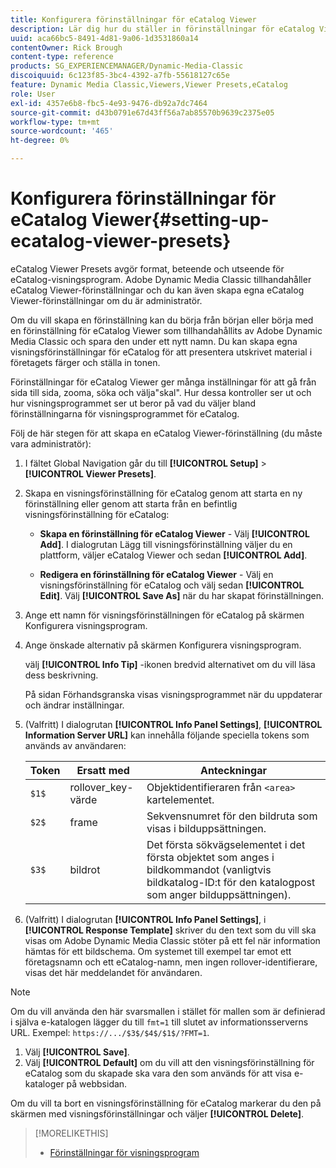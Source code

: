 ```yaml
---
title: Konfigurera förinställningar för eCatalog Viewer
description: Lär dig hur du ställer in förinställningar för eCatalog Viewer i Adobe Dynamic Media Classic.
uuid: aca66bc5-8491-4d81-9a06-1d3531860a14
contentOwner: Rick Brough
content-type: reference
products: SG_EXPERIENCEMANAGER/Dynamic-Media-Classic
discoiquuid: 6c123f85-3bc4-4392-a7fb-55618127c65e
feature: Dynamic Media Classic,Viewers,Viewer Presets,eCatalog
role: User
exl-id: 4357e6b8-fbc5-4e93-9476-db92a7dc7464
source-git-commit: d43b0791e67d43ff56a7ab85570b9639c2375e05
workflow-type: tm+mt
source-wordcount: '465'
ht-degree: 0%

---
```


# Konfigurera förinställningar för eCatalog Viewer{#setting-up-ecatalog-viewer-presets}

eCatalog Viewer Presets avgör format, beteende och utseende för eCatalog-visningsprogram. Adobe Dynamic Media Classic tillhandahåller eCatalog Viewer-förinställningar och du kan även skapa egna eCatalog Viewer-förinställningar om du är administratör.

Om du vill skapa en förinställning kan du börja från början eller börja med en förinställning för eCatalog Viewer som tillhandahållits av Adobe Dynamic Media Classic och spara den under ett nytt namn. Du kan skapa egna visningsförinställningar för eCatalog för att presentera utskrivet material i företagets färger och ställa in tonen.

Förinställningar för eCatalog Viewer ger många inställningar för att gå från sida till sida, zooma, söka och välja&quot;skal&quot;. Hur dessa kontroller ser ut och hur visningsprogrammet ser ut beror på vad du väljer bland förinställningarna för visningsprogrammet för eCatalog.

Följ de här stegen för att skapa en eCatalog Viewer-förinställning (du måste vara administratör):

1. I fältet Global Navigation går du till **[!UICONTROL Setup]** > **[!UICONTROL Viewer Presets]**.
1. Skapa en visningsförinställning för eCatalog genom att starta en ny förinställning eller genom att starta från en befintlig visningsförinställning för eCatalog:

   * **Skapa en förinställning för eCatalog Viewer** - Välj **[!UICONTROL Add]**. I dialogrutan Lägg till visningsförinställning väljer du en plattform, väljer eCatalog Viewer och sedan **[!UICONTROL Add]**.

   * **Redigera en förinställning för eCatalog Viewer** - Välj en visningsförinställning för eCatalog och välj sedan **[!UICONTROL Edit]**. Välj **[!UICONTROL Save As]** när du har skapat förinställningen.

1. Ange ett namn för visningsförinställningen för eCatalog på skärmen Konfigurera visningsprogram.
1. Ange önskade alternativ på skärmen Konfigurera visningsprogram.

   välj **[!UICONTROL Info Tip]** -ikonen bredvid alternativet om du vill läsa dess beskrivning.

   På sidan Förhandsgranska visas visningsprogrammet när du uppdaterar och ändrar inställningar.

1. (Valfritt) I dialogrutan **[!UICONTROL Info Panel Settings]**, **[!UICONTROL Information Server URL]** kan innehålla följande speciella tokens som används av användaren:

   | Token | Ersatt med | Anteckningar |
   | --- | --- | --- |
   | `$1$` | rollover_key-värde | Objektidentifieraren från `<area>` kartelementet. |
   | `$2$` | frame | Sekvensnumret för den bildruta som visas i bilduppsättningen. |
   | `$3$` | bildrot | Det första sökvägselementet i det första objektet som anges i bildkommandot (vanligtvis bildkatalog-ID:t för den katalogpost som anger bilduppsättningen). |

1. (Valfritt) I dialogrutan **[!UICONTROL Info Panel Settings]**, i **[!UICONTROL Response Template]** skriver du den text som du vill ska visas om Adobe Dynamic Media Classic stöter på ett fel när information hämtas för ett bildschema. Om systemet till exempel tar emot ett företagsnamn och ett eCatalog-namn, men ingen rollover-identifierare, visas det här meddelandet för användaren.

>[!NOTE]
>
>Om du vill använda den här svarsmallen i stället för mallen som är definierad i själva e-katalogen lägger du till `fmt=1` till slutet av informationsserverns URL. Exempel: `https://.../$3$/$4$/$1$/?FMT=1`.

1. Välj **[!UICONTROL Save]**.
1. Välj **[!UICONTROL Default]** om du vill att den visningsförinställning för eCatalog som du skapade ska vara den som används för att visa e-kataloger på webbsidan.

Om du vill ta bort en visningsförinställning för eCatalog markerar du den på skärmen med visningsförinställningar och väljer **[!UICONTROL Delete]**.

>[!MORELIKETHIS]
>
>* [Förinställningar för visningsprogram](application-setup.md#viewer_presets)

